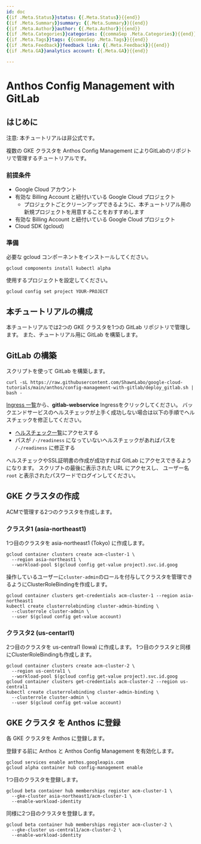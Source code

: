 ```yaml
---
id: doc
{{if .Meta.Status}}status: {{.Meta.Status}}{{end}}
{{if .Meta.Summary}}summary: {{.Meta.Summary}}{{end}}
{{if .Meta.Author}}author: {{.Meta.Author}}{{end}}
{{if .Meta.Categories}}categories: {{commaSep .Meta.Categories}}{{end}}
{{if .Meta.Tags}}tags: {{commaSep .Meta.Tags}}{{end}}
{{if .Meta.Feedback}}feedback link: {{.Meta.Feedback}}{{end}}
{{if .Meta.GA}}analytics account: {{.Meta.GA}}{{end}}

---
```


# Anthos Config Management with GitLab

## はじめに

注意: 本チュートリアルは非公式です。

複数の GKE クラスタを Anthos Config Management によりGitLabのリポジトリで管理するチュートリアルです。

### 前提条件

* Google Cloud アカウント
* 有効な Billing Account と紐付いている Google Cloud プロジェクト
  * プロジェクトごとクリーンアップできるように、本チュートリアル用の新規プロジェクトを用意することをおすすめします
* 有効な Billing Account と紐付いている Google Cloud プロジェクト
* Cloud SDK (gcloud)

### 準備

必要な gcloud コンポーネントをインストールしてください。

```console
gcloud components install kubectl alpha
```

使用するプロジェクトを設定してください。

```console
gcloud config set project YOUR-PROJECT
```

## 本チュートリアルの構成

本チュートリアルでは2つの GKE クラスタを1つの GitLab リポジトリで管理します。
また、チュートリアル用に GitLab を構築します。

## GitLab の構築

スクリプトを使って GitLab を構築します。

```console
curl -sL https://raw.githubusercontent.com/ShawnLabo/google-cloud-tutorials/main/anthos/config-management-with-gitlab/deploy_gitlab.sh | bash -
```

[Ingress 一覧](https://console.cloud.google.com/kubernetes/ingresses)から、**gitlab-webservice** Ingressをクリックしてください。
バックエンドサービスのヘルスチェックが上手く成功しない場合は以下の手順でヘルスチェックを修正してください。

* [ヘルスチェック一覧](https://console.cloud.google.com/compute/healthChecks)にアクセスする
* パスが `/-/readiness` になっていないヘルスチェックがあればパスを `/-/readiness` に修正する

ヘルスチェックやSSL証明書の作成が成功すれば GitLab にアクセスできるようになります。
スクリプトの最後に表示された URL にアクセスし、 ユーザー名 `root` と表示されたパスワードでログインしてください。

## GKE クラスタの作成

ACMで管理する2つのクラスタを作成します。

### クラスタ1 (asia-northeast1)

1つ目のクラスタを asia-northeast1 (Tokyo) に作成します。

```console
gcloud container clusters create acm-cluster-1 \
  --region asia-northeast1 \
  --workload-pool $(gcloud config get-value project).svc.id.goog
```

操作しているユーザーに`cluster-admin`のロールを付与してクラスタを管理できるようにClusterRoleBindingを作成します。

```console
gcloud container clusters get-credentials acm-cluster-1 --region asia-northeast1
kubectl create clusterrolebinding cluster-admin-binding \
  --clusterrole cluster-admin \
  --user $(gcloud config get-value account)
```

### クラスタ2 (us-centarl1)

2つ目のクラスタを us-central1 (Iowa) に作成します。
1つ目のクラスタと同様にClusterRoleBindingも作成します。

```console
gcloud container clusters create acm-cluster-2 \
  --region us-central1 \
  --workload-pool $(gcloud config get-value project).svc.id.goog
gcloud container clusters get-credentials acm-cluster-2 --region us-central1
kubectl create clusterrolebinding cluster-admin-binding \
  --clusterrole cluster-admin \
  --user $(gcloud config get-value account)
```

## GKE クラスタ を Anthos に登録

各 GKE クラスタを Anthos に登録します。

登録する前に Anthos と Anthos Config Management を有効化します。

```console
gcloud services enable anthos.googleapis.com
gcloud alpha container hub config-management enable
```

1つ目のクラスタを登録します。

```console
gcloud beta container hub memberships register acm-cluster-1 \
  --gke-cluster asia-northeast1/acm-cluster-1 \
  --enable-workload-identity
```

同様に2つ目のクラスタを登録します。

```console
gcloud beta container hub memberships register acm-cluster-2 \
  --gke-cluster us-central1/acm-cluster-2 \
  --enable-workload-identity
```
